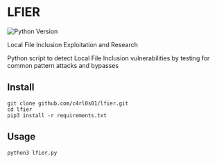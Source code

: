 # LFIER

![Python Version](https://img.shields.io/badge/Python-3.x-blue.svg)

Local File Inclusion Exploitation and Research

Python script to detect Local File Inclusion vulnerabilities by testing for common pattern attacks and bypasses

## Install
```
git clone github.com/c4rl0s01/lfier.git
cd lfier
pip3 install -r requirements.txt
```

## Usage
```
python3 lfier.py
```